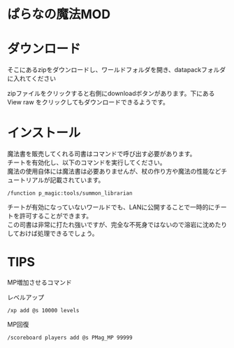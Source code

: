 # ぱらなの魔法MOD

# ダウンロード

そこにあるzipをダウンロードし、ワールドフォルダを開き、datapackフォルダに入れてください

zipファイルをクリックすると右側にdownloadボタンがあります。下にある View raw をクリックしてもダウンロードできるようです。

# インストール

魔法書を販売してくれる司書はコマンドで呼び出す必要があります。  
チートを有効化し、以下のコマンドを実行してください。  
魔法の使用自体には魔法書は必要ありませんが、杖の作り方や魔法の性能などチュートリアルが記載されています。

```
/function p_magic:tools/summon_librarian
```

チートが有効になっていないワールドでも、LANに公開することで一時的にチートを許可することができます。  
この司書は非常に打たれ強いですが、完全な不死身ではないので溶岩に沈めたりしておけば処理できるでしょう。

# TIPS

MP増加させるコマンド

レベルアップ

```
/xp add @s 10000 levels
```

MP回復

```
/scoreboard players add @s PMag_MP 99999
```